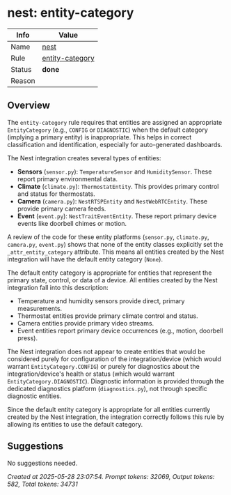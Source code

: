 # nest: entity-category

| Info   | Value                                                                    |
|--------|--------------------------------------------------------------------------|
| Name   | [nest](https://www.home-assistant.io/integrations/nest/) |
| Rule   | [entity-category](https://developers.home-assistant.io/docs/core/integration-quality-scale/rules/entity-category)                                                     |
| Status | **done**                                                                 |
| Reason |                                                                          |

## Overview

The `entity-category` rule requires that entities are assigned an appropriate `EntityCategory` (e.g., `CONFIG` or `DIAGNOSTIC`) when the default category (implying a primary entity) is inappropriate. This helps in correct classification and identification, especially for auto-generated dashboards.

The Nest integration creates several types of entities:
*   **Sensors** (`sensor.py`): `TemperatureSensor` and `HumiditySensor`. These report primary environmental data.
*   **Climate** (`climate.py`): `ThermostatEntity`. This provides primary control and status for thermostats.
*   **Camera** (`camera.py`): `NestRTSPEntity` and `NestWebRTCEntity`. These provide primary camera feeds.
*   **Event** (`event.py`): `NestTraitEventEntity`. These report primary device events like doorbell chimes or motion.

A review of the code for these entity platforms (`sensor.py`, `climate.py`, `camera.py`, `event.py`) shows that none of the entity classes explicitly set the `_attr_entity_category` attribute. This means all entities created by the Nest integration will have the default entity category (`None`).

The default entity category is appropriate for entities that represent the primary state, control, or data of a device. All entities created by the Nest integration fall into this description:
*   Temperature and humidity sensors provide direct, primary measurements.
*   Thermostat entities provide primary climate control and status.
*   Camera entities provide primary video streams.
*   Event entities report primary device occurrences (e.g., motion, doorbell press).

The Nest integration does not appear to create entities that would be considered purely for configuration of the integration/device (which would warrant `EntityCategory.CONFIG`) or purely for diagnostics about the integration/device's health or status (which would warrant `EntityCategory.DIAGNOSTIC`). Diagnostic information is provided through the dedicated diagnostics platform (`diagnostics.py`), not through specific diagnostic entities.

Since the default entity category is appropriate for all entities currently created by the Nest integration, the integration correctly follows this rule by allowing its entities to use the default category.

## Suggestions

No suggestions needed.

_Created at 2025-05-28 23:07:54. Prompt tokens: 32069, Output tokens: 582, Total tokens: 34731_
